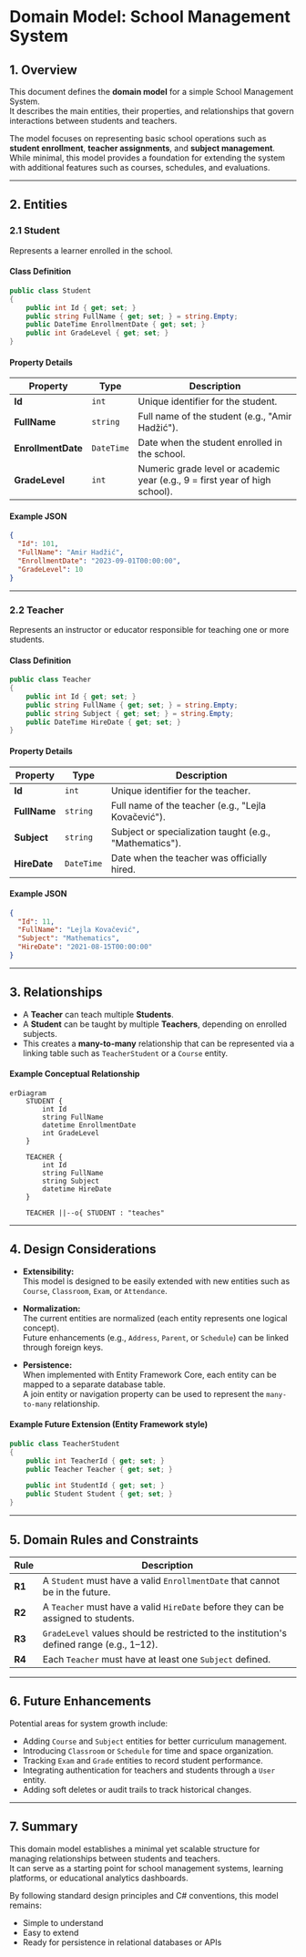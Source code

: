 # Domain Model: School Management System

## 1. Overview

This document defines the **domain model** for a simple School Management System.  
It describes the main entities, their properties, and relationships that govern interactions between students and teachers.

The model focuses on representing basic school operations such as **student enrollment**, **teacher assignments**, and **subject management**.  
While minimal, this model provides a foundation for extending the system with additional features such as courses, schedules, and evaluations.

---

## 2. Entities

### 2.1 Student

Represents a learner enrolled in the school.

#### Class Definition
```csharp
public class Student
{
    public int Id { get; set; }
    public string FullName { get; set; } = string.Empty;
    public DateTime EnrollmentDate { get; set; }
    public int GradeLevel { get; set; }
}
```

#### Property Details

| Property | Type | Description |
|-----------|------|-------------|
| **Id** | `int` | Unique identifier for the student. |
| **FullName** | `string` | Full name of the student (e.g., "Amir Hadžić"). |
| **EnrollmentDate** | `DateTime` | Date when the student enrolled in the school. |
| **GradeLevel** | `int` | Numeric grade level or academic year (e.g., 9 = first year of high school). |

#### Example JSON
```json
{
  "Id": 101,
  "FullName": "Amir Hadžić",
  "EnrollmentDate": "2023-09-01T00:00:00",
  "GradeLevel": 10
}
```

---

### 2.2 Teacher

Represents an instructor or educator responsible for teaching one or more students.

#### Class Definition
```csharp
public class Teacher
{
    public int Id { get; set; }
    public string FullName { get; set; } = string.Empty;
    public string Subject { get; set; } = string.Empty;
    public DateTime HireDate { get; set; }
}
```

#### Property Details

| Property | Type | Description |
|-----------|------|-------------|
| **Id** | `int` | Unique identifier for the teacher. |
| **FullName** | `string` | Full name of the teacher (e.g., "Lejla Kovačević"). |
| **Subject** | `string` | Subject or specialization taught (e.g., "Mathematics"). |
| **HireDate** | `DateTime` | Date when the teacher was officially hired. |

#### Example JSON
```json
{
  "Id": 11,
  "FullName": "Lejla Kovačević",
  "Subject": "Mathematics",
  "HireDate": "2021-08-15T00:00:00"
}
```

---

## 3. Relationships

- A **Teacher** can teach multiple **Students**.  
- A **Student** can be taught by multiple **Teachers**, depending on enrolled subjects.  
- This creates a **many-to-many** relationship that can be represented via a linking table such as `TeacherStudent` or a `Course` entity.

#### Example Conceptual Relationship

```mermaid
erDiagram
    STUDENT {
        int Id
        string FullName
        datetime EnrollmentDate
        int GradeLevel
    }

    TEACHER {
        int Id
        string FullName
        string Subject
        datetime HireDate
    }

    TEACHER ||--o{ STUDENT : "teaches"
```

---

## 4. Design Considerations

- **Extensibility:**  
  This model is designed to be easily extended with new entities such as `Course`, `Classroom`, `Exam`, or `Attendance`.

- **Normalization:**  
  The current entities are normalized (each entity represents one logical concept).  
  Future enhancements (e.g., `Address`, `Parent`, or `Schedule`) can be linked through foreign keys.

- **Persistence:**  
  When implemented with Entity Framework Core, each entity can be mapped to a separate database table.  
  A join entity or navigation property can be used to represent the `many-to-many` relationship.

#### Example Future Extension (Entity Framework style)

```csharp
public class TeacherStudent
{
    public int TeacherId { get; set; }
    public Teacher Teacher { get; set; }

    public int StudentId { get; set; }
    public Student Student { get; set; }
}
```

---

## 5. Domain Rules and Constraints

| Rule | Description |
|------|--------------|
| **R1** | A `Student` must have a valid `EnrollmentDate` that cannot be in the future. |
| **R2** | A `Teacher` must have a valid `HireDate` before they can be assigned to students. |
| **R3** | `GradeLevel` values should be restricted to the institution's defined range (e.g., 1–12). |
| **R4** | Each `Teacher` must have at least one `Subject` defined. |

---

## 6. Future Enhancements

Potential areas for system growth include:

- Adding `Course` and `Subject` entities for better curriculum management.  
- Introducing `Classroom` or `Schedule` for time and space organization.  
- Tracking `Exam` and `Grade` entities to record student performance.  
- Integrating authentication for teachers and students through a `User` entity.  
- Adding soft deletes or audit trails to track historical changes.

---

## 7. Summary

This domain model establishes a minimal yet scalable structure for managing relationships between students and teachers.  
It can serve as a starting point for school management systems, learning platforms, or educational analytics dashboards.

By following standard design principles and C# conventions, this model remains:
- Simple to understand  
- Easy to extend  
- Ready for persistence in relational databases or APIs
